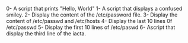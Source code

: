 0- A script that prints "Hello, World"
1- A script that displays a confused smiley.
2- Display the content of the /etc/password file.
3- Display the content of /etc/passwd and /etc/hosts
4- Display the last 10 lines 0f /etc/passwd
5- Display the first 10 lines of /etc/paswd
6- Ascript that display the third line of the iacta.
